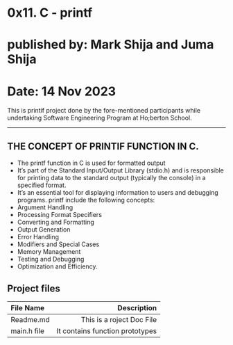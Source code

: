 # 0x11. C - printf
# published by: Mark Shija  and Juma Shija
# Date: 14 Nov 2023

This is printif project done by the fore-mentioned participants while undertaking Software Engineering Program at Ho;berton School.
___
## THE CONCEPT OF PRINTIF FUNCTION IN C.
* The printf function in C is used for formatted output
* It’s part of the Standard Input/Output Library (stdio.h) and is responsible for printing data to the standard output (typically the console) in a specified format.
* It’s an essential tool for displaying information to users and debugging programs.
printf include the following concepts:
* Argument Handling 
* Processing Format Specifiers 
* Converting and Formatting 
* Output Generation 
* Error Handling 
* Modifiers and Special Cases 
* Memory Management 
* Testing and Debugging 
* Optimization and Efficiency.

## Project files
|File Name                    | Description                          |
|:----------------------------|-------------------------------------:|
|Readme.md                    | This is a roject Doc File            |
|main.h file                  | It contains function prototypes      |
